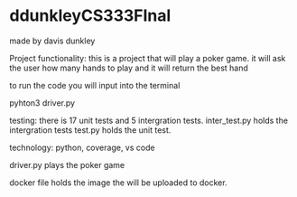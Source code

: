# ddunkleyCS333FInal
made by davis dunkley

Project functionality: 
  this is a project that will play a poker game.
  it will ask the user how many hands to play and it will return the best hand
   
  to run the code you will input into the terminal 
  
   pyhton3 driver.py 
   
testing:
  there is 17 unit tests and 5 intergration tests.
  inter_test.py holds the intergration tests 
  test.py holds the unit test.
  
technology:
  python, coverage, vs code 
  
driver.py 
  plays the poker game 
  
docker file holds the image the will be uploaded to docker. 
